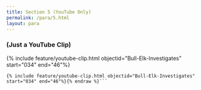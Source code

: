```yaml
---
title: Section 5 (YouTube Only)
permalink: /para/5.html
layout: para
---
```


### (Just a YouTube Clip)


{% include feature/youtube-clip.html objectid="Bull-Elk-Investigates" start="034" end="46"%}

``` {% raw %} 
{% include feature/youtube-clip.html objectid="Bull-Elk-Investigates" start="034" end="46"%}{% endraw %}```
